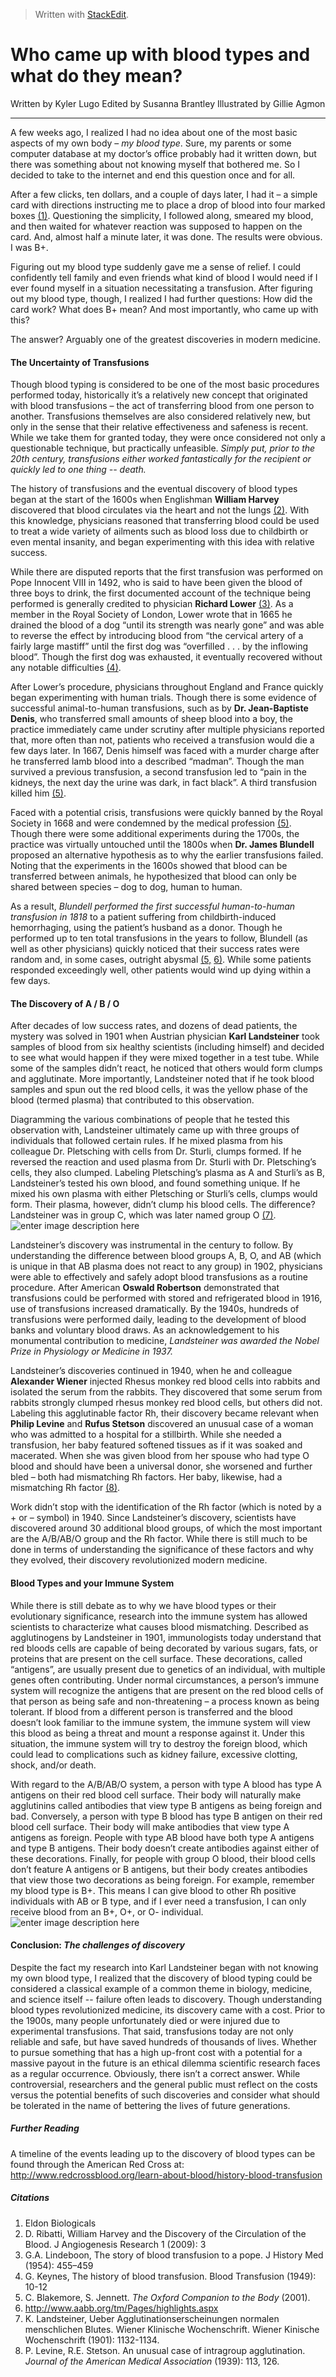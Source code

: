 


> Written with [StackEdit](https://stackedit.io/).
# **Who came up with blood types and what do they mean?**
Written by Kyler Lugo
Edited by Susanna Brantley
Illustrated by Gillie Agmon

---
A few weeks ago, I realized I had no idea about one of the most basic aspects of my own body – *my blood type*. Sure, my parents or some computer database at my doctor’s office probably had it written down, but there was something about not knowing myself that bothered me. So I decided to take to the internet and end this question once and for all.

After a few clicks, ten dollars, and a couple of days later, I had it – a simple card with directions instructing me to place a drop of blood into four marked boxes <a href="#citations" title="Eldon Biologicals">(1)</a>. Questioning the simplicity, I followed along, smeared my blood, and then waited for whatever reaction was supposed to happen on the card. And, almost half a minute later, it was done. The results were obvious. I was B+.

Figuring out my blood type suddenly gave me a sense of relief. I could confidently tell family and even friends what kind of blood I would need if I ever found myself in a situation necessitating a transfusion. After figuring out my blood type, though, I realized I had further questions: How did the card work? What does B+ mean? And most importantly, who came up with this?

The answer? Arguably one of the greatest discoveries in modern medicine.

#### **The Uncertainty of Transfusions** 
Though blood typing is considered to be one of the most basic procedures performed today, historically it’s a relatively new concept that originated with blood transfusions – the act of transferring blood from one person to another. Transfusions themselves are also considered relatively new, but only in the sense that their relative effectiveness and safeness is recent. While we take them for granted today, they were once considered not only a questionable technique, but practically unfeasible. *Simply put, prior to the 20th century, transfusions either worked fantastically for the recipient or quickly led to one thing -- death.*

The history of transfusions and the eventual discovery of blood types began at the start of the 1600s when Englishman **William Harvey** discovered that blood circulates via the heart and not the lungs <a href="#citations" title="D. Ribatti, William Harvey and the Discovery of the Circulation of the Blood. J Angiogenesis Research 1 (2009): 3">(2)</a>. With this knowledge, physicians reasoned that transferring blood could be used to treat a wide variety of ailments such as blood loss due to childbirth or even mental insanity, and began experimenting with this idea with relative success.

While there are disputed reports that the first transfusion was performed on Pope Innocent VIII in 1492, who is said to have been given the blood of three boys to drink, the first documented account of the technique being performed is generally credited to physician **Richard Lower** <a href="#citations" title="G.A. Lindeboon, The story of blood transfusion to a pope. J History Med (1954): 455–459">(3)</a>. As a member in the Royal Society of London, Lower wrote that in 1665 he drained the blood of a dog “until its strength was nearly gone” and was able to reverse the effect by introducing blood from “the cervical artery of a fairly large mastiff” until the first dog was “overfilled . . . by the inflowing blood”. Though the first dog was exhausted, it eventually recovered without any notable difficulties <a href="#citations" title="G. Keynes, The history of blood transfusion. Blood Transfusion (1949): 10-12">(4)</a>.

After Lower’s procedure, physicians throughout England and France quickly began experimenting with human trials. Though there is some evidence of successful animal-to-human transfusions, such as by **Dr. Jean-Baptiste Denis**, who transferred small amounts of sheep blood into a boy, the practice immediately came under scrutiny after multiple physicians reported that, more often than not, patients who received a transfusion would die a few days later. In 1667, Denis himself was faced with a murder charge after he transferred lamb blood into a described “madman”. Though the man survived a previous transfusion, a second transfusion led to “pain in the kidneys, the next day the urine was dark, in fact black”. A third transfusion killed him <a href="#citations" title="C. Blakemore,  S. Jennett. *The Oxford Companion to the Body* (2001).">(5)</a>.

Faced with a potential crisis, transfusions were quickly banned by the Royal Society in 1668 and were condemned by the medical profession <a href="#citations" title="C. Blakemore,  S. Jennett. *The Oxford Companion to the Body* (2001).">(5)</a>. Though there were some additional experiments during the 1700s, the practice was virtually untouched until the 1800s when **Dr. James Blundell** proposed an alternative hypothesis as to why the earlier transfusions failed. Noting that the experiments in the 1600s showed that blood can be transferred between animals, he hypothesized that blood can only be shared between species – dog to dog, human to human.

As a result, *Blundell performed the first successful human-to-human transfusion in 1818* to a patient suffering from childbirth-induced hemorrhaging, using the patient’s husband as a donor. Though he performed up to ten total transfusions in the years to follow, Blundell (as well as other physicians) quickly noticed that their success rates were random and, in some cases, outright abysmal <a href="#citations" title="C. Blakemore,  S. Jennett. *The Oxford Companion to the Body* (2001).">(5,</a> <a href="#citations" title="http://www.aabb.org/tm/Pages/highlights.aspx">6)</a>. While some patients responded exceedingly well, other patients would wind up dying within a few days.

#### **The Discovery of A / B / O**
After decades of low success rates, and dozens of dead patients, the mystery was solved in 1901 when Austrian physician **Karl Landsteiner** took samples of blood from six healthy scientists (including himself) and decided to see what would happen if they were mixed together in a test tube. While some of the samples didn’t react, he noticed that others would form clumps and agglutinate. More importantly, Landsteiner noted that if he took blood samples and spun out the red blood cells, it was the yellow phase of the blood (termed plasma) that contributed to this observation.

Diagramming the various combinations of people that he tested this observation with, Landsteiner ultimately came up with three groups of individuals that followed certain rules. If he mixed plasma from his colleague Dr. Pletsching with cells from Dr. Sturli, clumps formed. If he reversed the reaction and used plasma from Dr. Sturli with Dr. Pletsching’s cells, they also clumped. Labeling Pletsching’s plasma as A and Sturli’s as B, Landsteiner’s tested his own blood, and found something unique. If he mixed his own plasma with either Pletsching or Sturli’s cells, clumps would form. Their plasma, however, didn’t clump his blood cells. The difference? Landsteiner was in group C, which was later named group O <a href="#citations" title="K. Landsteiner,  Ueber Agglutinationserscheinungen normalen menschlichen Blutes. Wiener Klinische Wochenschrift. Wiener Kinische Wochenschrift (1901): 1132-1134.">(7)</a>.
![enter image description here](Blood_Type_Table.jpg)

Landsteiner’s discovery was instrumental in the century to follow. By understanding the difference between blood groups A, B, O, and AB (which is unique in that AB plasma does not react to any group) in 1902, physicians were able to effectively and safely adopt blood transfusions as a routine procedure. After American **Oswald Robertson** demonstrated that transfusions could be performed with stored and refrigerated blood in 1916, use of transfusions increased dramatically. By the 1940s, hundreds of transfusions were performed daily, leading to the development of blood banks and voluntary blood draws. As an acknowledgement to his monumental contribution to medicine, *Landsteiner was awarded the Nobel Prize in Physiology or Medicine in 1937.*

Landsteiner’s discoveries continued in 1940, when he and colleague **Alexander Wiener** injected Rhesus monkey red blood cells into rabbits and isolated the serum from the rabbits. They discovered that some serum from rabbits strongly clumped rhesus monkey red blood cells, but others did not. Labeling this agglutinable factor Rh, their discovery became relevant when **Philip Levine** and **Rufus Stetson** discovered an unusual case of a woman who was admitted to a hospital for a stillbirth. While she needed a transfusion, her baby featured softened tissues as if it was soaked and macerated. When she was given blood from her spouse who had type O blood and should have been a universal donor, she worsened and further bled – both had mismatching Rh factors. Her baby, likewise, had a mismatching Rh factor <a href="#citations" title="P. Levine, R.E. Stetson.  An unusual case of intragroup agglutination. *Journal of the American Medical Association* (1939): 113, 126.">(8)</a>.

Work didn’t stop with the identification of the Rh factor (which is noted by a + or – symbol) in 1940. Since Landsteiner’s discovery, scientists have discovered around 30 additional blood groups, of which the most important are the A/B/AB/O group and the Rh factor. While there is still much to be done in terms of understanding the significance of these factors and why they evolved, their discovery revolutionized modern medicine.

#### **Blood Types and your Immune System**
While there is still debate as to why we have blood types or their evolutionary significance, research into the immune system has allowed scientists to characterize what causes blood mismatching. Described as agglutinogens by Landsteiner in 1901, immunologists today understand that red bloods cells are capable of being decorated by various sugars, fats, or proteins that are present on the cell surface. These decorations, called “antigens”, are usually present due to genetics of an individual, with multiple genes often contributing. Under normal circumstances, a person’s immune system will recognize the antigens that are present on the red blood cells of that person as being safe and non-threatening – a process known as being tolerant. If blood from a different person is transferred and the blood doesn’t look familiar to the immune system, the immune system will view this blood as being a threat and mount a response against it. Under this situation, the immune system will try to destroy the foreign blood, which could lead to complications such as kidney failure, excessive clotting, shock, and/or death.

With regard to the A/B/AB/O system, a person with type A blood has type A antigens on their red blood cell surface. Their body will naturally make agglutinins called antibodies that view type B antigens as being foreign and bad. Conversely, a person with type B blood has type B antigen on their red blood cell surface. Their body will make antibodies that view type A antigens as foreign. People with type AB blood have both type A antigens and type B antigens. Their body doesn’t create antibodies against either of these decorations. Finally, for people with group O blood, their blood cells don’t feature A antigens or B antigens, but their body creates antibodies that view those two decorations as being foreign. For example, remember my blood type is B+.  This means I can give blood to other Rh positive individuals with AB or B type, and if I ever need a transfusion, I can only receive blood from an B+, O+, or O- individual.
![enter image description here](Blood_Types_Cartoon2.jpg)

#### **Conclusion: *The challenges of discovery***
Despite the fact my research into Karl Landsteiner began with not knowing my own blood type, I realized that the discovery of blood typing could be considered a classical example of a common theme in biology, medicine, and science itself -- failure often leads to discovery. Though understanding blood types revolutionized medicine, its discovery came with a cost. Prior to the 1900s, many people unfortunately died or were injured due to experimental transfusions. That said, transfusions today are not only reliable and safe, but have saved hundreds of thousands of lives. Whether to pursue something that has a high up-front cost with a potential for a massive payout in the future is an ethical dilemma scientific research faces as a regular occurrence. Obviously, there isn’t a correct answer. While controversial, researchers and the general public must reflect on the costs versus the potential benefits of such discoveries and consider what should be tolerated in the name of bettering the lives of future generations.

##### **Further Reading**
A timeline of the events leading up to the discovery of blood types can be found through the American Red Cross at:
 http://www.redcrossblood.org/learn-about-blood/history-blood-transfusion

##### **Citations**
1. Eldon Biologicals
2. D. Ribatti, William Harvey and the Discovery of the Circulation of the Blood. J Angiogenesis Research 1 (2009): 3
3. G.A. Lindeboon, The story of blood transfusion to a pope. J History Med (1954): 455–459
4. G. Keynes, The history of blood transfusion. Blood Transfusion (1949): 10-12
5. C. Blakemore,  S. Jennett. *The Oxford Companion to the Body* (2001).
6. http://www.aabb.org/tm/Pages/highlights.aspx
7. K. Landsteiner,  Ueber Agglutinationserscheinungen normalen menschlichen Blutes. Wiener Klinische Wochenschrift. Wiener Kinische Wochenschrift (1901): 1132-1134.
8. P. Levine, R.E. Stetson.  An unusual case of intragroup agglutination. *Journal of the American Medical Association* (1939): 113, 126.